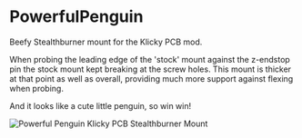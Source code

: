 # PowerfulPenguin
Beefy Stealthburner mount for the Klicky PCB mod.

When probing the leading edge of the 'stock' mount against the z-endstop pin the stock mount kept breaking at the screw holes.
This mount is thicker at that point as well as overall, providing much more support against flexing when probing.

And it looks like a cute little penguin, so win win!

![Powerful Penguin Klicky PCB Stealthburner Mount](https://github.com/xanderphillips/PowerfulPenguin/assets/938209/8c3b3c9e-2748-41a6-8ed4-deab8cf51fb4)
